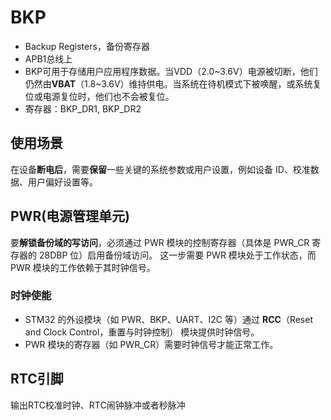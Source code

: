 # BKP
- Backup Registers，备份寄存器
- APB1总线上
- BKP可用于存储用户应用程序数据。当VDD（2.0\~3.6V）电源被切断，他们仍然由**VBAT**（1.8\~3.6V）维持供电。当系统在待机模式下被唤醒，或系统复位或电源复位时，他们也不会被复位。
- 寄存器：BKP_DR1, BKP_DR2
## 使用场景
在设备**断电后**，需要**保留**一些关键的系统参数或用户设置，例如设备 ID、校准数据、用户偏好设置等。
## PWR(电源管理单元)
要**解锁备份域的写访问**，必须通过 PWR 模块的控制寄存器（具体是 PWR_CR 寄存器的 28DBP 位）启用备份域访问。
这一步需要 PWR 模块处于工作状态，而 PWR 模块的工作依赖于其时钟信号。
### 时钟使能
- STM32 的外设模块（如 PWR、BKP、UART、I2C 等）通过 **RCC**（Reset and Clock Control，重置与时钟控制） 模块提供时钟信号。
- PWR 模块的寄存器（如 PWR_CR）需要时钟信号才能正常工作。
## RTC引脚
输出RTC校准时钟、RTC闹钟脉冲或者秒脉冲
